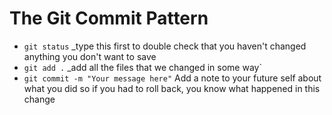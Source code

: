 # The Git Commit Pattern
* `git status` _type this first to double check that you haven't changed anything you don't want to save
* `git add .` _add all the files that we changed in some way`
* `git commit -m "Your message here"` Add a note to your future self about what you did so if you had to roll back, you know what happened in this change


